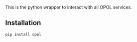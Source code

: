 This is the python wrapper to interact with all OPOL services.

## Installation

```bash
pip install opol
```

